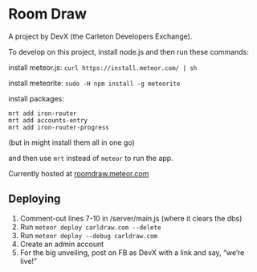 Room Draw
=========

A project by DevX (the Carleton Developers Exchange).

To develop on this project, install node.js and then run these commands:

install meteor.js:
```curl https://install.meteor.com/ | sh```

install meteorite:
```sudo -H npm install -g meteorite```

install packages:
```
mrt add iron-router
mrt add accounts-entry
mrt add iron-router-progress
```
(but in might install them all in one go)

and then use ```mrt``` instead of ```meteor``` to run the app.


Currently hosted at [roomdraw.meteor.com](http://roomdraw.meteor.com)

Deploying
---------

1. Comment-out lines 7-10 in /server/main.js (where it clears the dbs)
2. Run ```meteor deploy carldraw.com --delete```
3. Run ```meteor deploy --debug carldraw.com```
3. Create an admin account
4. For the big unveiling, post on FB as DevX with a link and say, “we’re live!”
